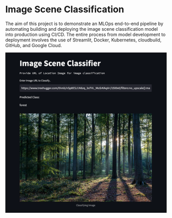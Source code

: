 # Image Scene Classification

The aim of this project is to demonstrate an MLOps end-to-end pipeline by automating building and deploying the image scene classification model into production using CI/CD. The entire process from model development to deployment involves the use of Streamlit, Docker, Kubernetes, cloudbuild, GitHub, and Google Cloud.

![Streamlit Screenshot](https://github.com/alexenriquent/image-scene-classification/blob/main/images/streamlit-screenshot.png)
